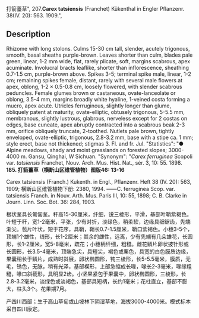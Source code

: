 打箭薹草",
207.**Carex tatsiensis** (Franchet) Kükenthal in Engler Pflanzenr. 38(IV. 20): 563. 1909.",

## Description
Rhizome with long stolons. Culms 15-30 cm tall, slender, acutely trigonous, smooth, basal sheaths purple-brown. Leaves shorter than culm, blades pale green, linear, 1-2 mm wide, flat, rarely plicate, soft, margins scabrous, apex acuminate. Involucral bracts leaflike, shorter than inflorescence, sheathing 0.7-1.5 cm, purple-brown above. Spikes 3-5; terminal spike male, linear, 1-2 cm; remaining spikes female, distant, rarely with several male flowers at apex, oblong, 1-2 × 0.5-0.8 cm, loosely flowered, with slender scabrous peduncles. Female glumes brown or castaneous, ovate-lanceolate or oblong, 3.5-4 mm, margins broadly white hyaline, 1-veined costa forming a mucro, apex acute. Utricles ferruginous, slightly longer than glume, obliquely patent at maturity, ovate-elliptic, obtusely trigonous, 5-5.5 mm, membranous, slightly lustrous, glabrous, nerveless except for 2 costas on edges, base cuneate, apex abruptly contracted into a scabrous beak 2-3 mm, orifice obliquely truncate, 2-toothed. Nutlets pale brown, tightly enveloped, ovate-elliptic, trigonous, 2.8-3.2 mm, base with a stipe ca. 1 mm; style erect, base not thickened; stigmas 3. Fl. and fr. Jul.
  "Statistics": "● Alpine meadows, shady and moist grasslands on forested slopes; 3000-4000 m. Gansu, Qinghai, W Sichuan.
  "Synonym": "*Carex ferruginea* Scopoli var. *tatsiensis* Franchet, Nouv. Arch. Mus. Hist. Nat., sér. 3, 10: 55. 1898.
**185. 打箭薹草（横断山区维管植物）图版46: 13-16**

Carex tatsiensis (Franch.) Kukenth. in Engl., Pflanzenr. Heft 38 (IV. 20): 563, 1909; 横断山区维管植物下册: 2380, 1994. ——C. ferruginea Scop. var. tatsiensis Franch. in Nouv. Arth. Mus. Paris III, 10: 55, 1898; C. B. Clarke in Journ. Linn. Soc. Bot. 36: 284, 1903.

根状茎具长匍匐茎。秆高15-30厘米，纤细，锐三棱形，平滑，基部叶鞘紫褐色。叶短于秆，宽1-2毫米，平张，少有对折，淡绿色，稍柔软，边缘具细锯齿，先端渐尖。苞片叶状，短于花序，具鞘，鞘长0.7-1.5厘米，鞘口紫褐色。小穗3-5个，顶端1个雄性，线形，长1-2厘米；其余的雌性，远离，少有先端有几朵雄花，长圆形，长1-2厘米，宽5-8毫米，疏花；小穗柄纤细，粗糙。雌花鳞片卵状披针形或长圆形，长3.5-4毫米，顶端急尖，具短尖，褐色或栗色，具宽的白色膜质边缘，果囊稍长于鳞片，成熟时斜展，卵状椭圆形，钝三棱形，长5-5.5毫米，膜质，无毛，锈色，无脉，稍有光泽，基部楔形，上部急缩成长喙，喙长2-3毫米，喙缘粗糙，喙口斜截形，具明显2齿。小坚果紧包于果囊中，卵状椭圆形，三棱形，长2.8-3.2毫米，淡绿色或淡褐色，基部具短柄，长约1毫米；花柱直立，基部不膨大，柱头3个。花果期7月。

产四川西部；生于高山草甸或山坡林下阴湿草地，海拔3000-4000米。模式标本采自四川康定。
